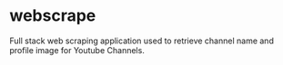 # webscrape
Full stack web scraping application used to retrieve channel name and profile image for Youtube Channels. 
